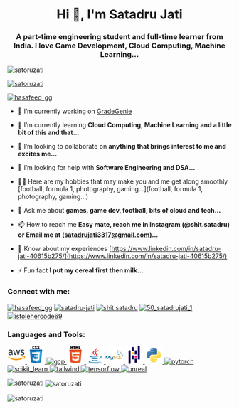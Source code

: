 <h1 align="center">Hi 👋, I'm Satadru Jati</h1>
<h3 align="center">A part-time engineering student and full-time learner from India. I love Game Development, Cloud Computing, Machine Learning...</h3>

<p align="left"> <img src="https://komarev.com/ghpvc/?username=satoruzati&label=Profile%20views&color=0e75b6&style=flat" alt="satoruzati" /> </p>

<p align="left"> <a href="https://github.com/ryo-ma/github-profile-trophy"><img src="https://github-profile-trophy.vercel.app/?username=satoruzati" alt="satoruzati" /></a> </p>

<p align="left"> <a href="https://twitter.com/hasafeed_gg" target="blank"><img src="https://img.shields.io/twitter/follow/hasafeed_gg?logo=twitter&style=for-the-badge" alt="hasafeed_gg" /></a> </p>

- 🔭 I’m currently working on [GradeGenie](https://github.com/Team-ALTF4/GradeGenie.git)

- 🌱 I’m currently learning **Cloud Computing, Machine Learning and a little bit of this and that...**

- 👯 I’m looking to collaborate on **anything that brings interest to me and excites me...**

- 🤝 I’m looking for help with **Software Engineering and DSA...**

- 👨‍💻 Here are my hobbies that may make you and me get along smoothly [football, formula 1, photography, gaming...](football, formula 1, photography, gaming...)

- 💬 Ask me about **games, game dev, football, bits of cloud and tech...**

- 📫 How to reach me **Easy mate, reach me in Instagram (@shit.satadru) or Email me at (satadrujati3317@gmail.com)...**

- 📄 Know about my experiences [https://www.linkedin.com/in/satadru-jati-40615b275/](https://www.linkedin.com/in/satadru-jati-40615b275/)

- ⚡ Fun fact **I put my cereal first then milk...**

<h3 align="left">Connect with me:</h3>
<p align="left">
<a href="https://twitter.com/hasafeed_gg" target="blank"><img align="center" src="https://raw.githubusercontent.com/rahuldkjain/github-profile-readme-generator/master/src/images/icons/Social/twitter.svg" alt="hasafeed_gg" height="30" width="40" /></a>
<a href="https://linkedin.com/in/satadru-jati" target="blank"><img align="center" src="https://raw.githubusercontent.com/rahuldkjain/github-profile-readme-generator/master/src/images/icons/Social/linked-in-alt.svg" alt="satadru-jati" height="30" width="40" /></a>
<a href="https://instagram.com/shit.satadru" target="blank"><img align="center" src="https://raw.githubusercontent.com/rahuldkjain/github-profile-readme-generator/master/src/images/icons/Social/instagram.svg" alt="shit.satadru" height="30" width="40" /></a>
<a href="https://www.hackerrank.com/50_satadrujati_1" target="blank"><img align="center" src="https://raw.githubusercontent.com/rahuldkjain/github-profile-readme-generator/master/src/images/icons/Social/hackerrank.svg" alt="50_satadrujati_1" height="30" width="40" /></a>
<a href="https://www.leetcode.com/istolehercode69" target="blank"><img align="center" src="https://raw.githubusercontent.com/rahuldkjain/github-profile-readme-generator/master/src/images/icons/Social/leet-code.svg" alt="istolehercode69" height="30" width="40" /></a>
</p>

<h3 align="left">Languages and Tools:</h3>
<p align="left"> <a href="https://aws.amazon.com" target="_blank" rel="noreferrer"> <img src="https://raw.githubusercontent.com/devicons/devicon/master/icons/amazonwebservices/amazonwebservices-original-wordmark.svg" alt="aws" width="40" height="40"/> </a> <a href="https://www.w3schools.com/css/" target="_blank" rel="noreferrer"> <img src="https://raw.githubusercontent.com/devicons/devicon/master/icons/css3/css3-original-wordmark.svg" alt="css3" width="40" height="40"/> </a> <a href="https://cloud.google.com" target="_blank" rel="noreferrer"> <img src="https://www.vectorlogo.zone/logos/google_cloud/google_cloud-icon.svg" alt="gcp" width="40" height="40"/> </a> <a href="https://www.w3.org/html/" target="_blank" rel="noreferrer"> <img src="https://raw.githubusercontent.com/devicons/devicon/master/icons/html5/html5-original-wordmark.svg" alt="html5" width="40" height="40"/> </a> <a href="https://www.java.com" target="_blank" rel="noreferrer"> <img src="https://raw.githubusercontent.com/devicons/devicon/master/icons/java/java-original.svg" alt="java" width="40" height="40"/> </a> <a href="https://www.mysql.com/" target="_blank" rel="noreferrer"> <img src="https://raw.githubusercontent.com/devicons/devicon/master/icons/mysql/mysql-original-wordmark.svg" alt="mysql" width="40" height="40"/> </a> <a href="https://pandas.pydata.org/" target="_blank" rel="noreferrer"> <img src="https://raw.githubusercontent.com/devicons/devicon/2ae2a900d2f041da66e950e4d48052658d850630/icons/pandas/pandas-original.svg" alt="pandas" width="40" height="40"/> </a> <a href="https://www.python.org" target="_blank" rel="noreferrer"> <img src="https://raw.githubusercontent.com/devicons/devicon/master/icons/python/python-original.svg" alt="python" width="40" height="40"/> </a> <a href="https://pytorch.org/" target="_blank" rel="noreferrer"> <img src="https://www.vectorlogo.zone/logos/pytorch/pytorch-icon.svg" alt="pytorch" width="40" height="40"/> </a> <a href="https://scikit-learn.org/" target="_blank" rel="noreferrer"> <img src="https://upload.wikimedia.org/wikipedia/commons/0/05/Scikit_learn_logo_small.svg" alt="scikit_learn" width="40" height="40"/> </a> <a href="https://tailwindcss.com/" target="_blank" rel="noreferrer"> <img src="https://www.vectorlogo.zone/logos/tailwindcss/tailwindcss-icon.svg" alt="tailwind" width="40" height="40"/> </a> <a href="https://www.tensorflow.org" target="_blank" rel="noreferrer"> <img src="https://www.vectorlogo.zone/logos/tensorflow/tensorflow-icon.svg" alt="tensorflow" width="40" height="40"/> </a> <a href="https://unrealengine.com/" target="_blank" rel="noreferrer"> <img src="https://raw.githubusercontent.com/kenangundogan/fontisto/036b7eca71aab1bef8e6a0518f7329f13ed62f6b/icons/svg/brand/unreal-engine.svg" alt="unreal" width="40" height="40"/> </a> </p>

<p><img align="left" src="https://github-readme-stats.vercel.app/api/top-langs?username=satoruzati&show_icons=true&locale=en&layout=compact" alt="satoruzati" /></p>

<p>&nbsp;<img align="center" src="https://github-readme-stats.vercel.app/api?username=satoruzati&show_icons=true&locale=en" alt="satoruzati" /></p>

<p><img align="center" src="https://github-readme-streak-stats.herokuapp.com/?user=satoruzati&" alt="satoruzati" /></p>
